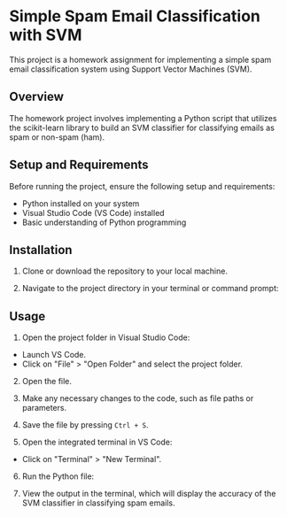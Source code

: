 # Simple Spam Email Classification with SVM 

This project is a homework assignment for implementing a simple spam email classification system using Support Vector Machines (SVM).

## Overview

The homework project involves implementing a Python script that utilizes the scikit-learn library to build an SVM classifier for classifying emails as spam or non-spam (ham).

## Setup and Requirements

Before running the project, ensure the following setup and requirements:

- Python installed on your system
- Visual Studio Code (VS Code) installed
- Basic understanding of Python programming

## Installation

1. Clone or download the repository to your local machine.

2. Navigate to the project directory in your terminal or command prompt:


## Usage

1. Open the project folder in Visual Studio Code:
- Launch VS Code.
- Click on "File" > "Open Folder" and select the project folder.

2. Open the file.

3. Make any necessary changes to the code, such as file paths or parameters.

4. Save the file by pressing `Ctrl + S`.

5. Open the integrated terminal in VS Code:
- Click on "Terminal" > "New Terminal".

6. Run the Python file:

7. View the output in the terminal, which will display the accuracy of the SVM classifier in classifying spam emails.









